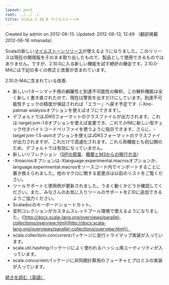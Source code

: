```yaml
---
layout: post
root: ../../../
title: Scala 2.10.0 マイルストーン4
---
```


Created by admin on 2012-06-13. Updated: 2012-06-13, 12:49 （翻訳掲載 2012-06-16 mhanada）

Scalaの新しい[マイルストーンリリース](http://www.scala-lang.org/downloads#Milestones)が使えるようになりました。このリリースは現在の開発版をそのまま取り出したもので、製品として使用できるものではありません。ですが、2.10.0に入る新しい機能を試す絶好の機会です。2.10.0-M4には下記の多くの修正と改善が含まれています。

2.10.0-M4に含まれている改善:

* 新しいパターンマッチ用の網羅性と到達不可能性の解析。この解析機能は全く新しく書き直されたので、現在は警告を出すだけにしています。到達不可能性チェックの精度が保証されれば「エラー」へ戻す予定です（-Xno-patmat-analysisオプションを使えばオフにできます）。
* デフォルトではJDK5フォーマットのクラスファイルが出力されます。これは-target:jvm-1.6オプションを使えば変更でき、これでJVMに新しい型チェック付きバイトコードベリファイを使うように指示できます。さらに、-target:jvm-1.5-asmオプションを使えばJDK5フォーマットのクラスファイが出力されますが、これだけで高速化されます。これら両機能とも初公開のため、デフォルトでは有効になっていません。
* 新しいリフレクション（[SIPの原案](https://docs.google.com/document/d/1Z1VhhNPplbUpaZPIYdc0_EUv5RiGQ2X4oqp0i-vz1qw/edit?pli=1)、[概要とM3からの移行方法](https://github.com/scala/scala/commit/6bb5975289c5b11cb8c88dd4629286956b5d3d27)）
* -Xmacrosオプションは-Xlanguage:experimental.macrosオプションか、language.experimental.macrosをソースコード内でインポートすることに置き換えられました。他のマクロに関する変更点は以前のリストをご覧ください。
* ツールサポートと使用例が更新されました。うまく動くかどうか確認してください。また、みなさんのお気に入りツールのサポートを2.10に追加できるようご協力ください。
* Scaladocのキーボードショートカット。
* 並列コレクションがカスタムスレッドプール環境で使えるようになりました。([http://docs.scala-lang.org/overviews/parallel-collections/overview.html](http://docs.scala-lang.org/overviews/parallel-collections/overview.html)）
* scala.collectioin.concurrentパッケージに並行トライマップ実装が入っています。
* scala.util.hashingパッケージによく使われるハッシュ用ユーティリティが入っています。
* scala.concurrentパッケージに非同期計算用のフューチャとプロミスの実装が入っています。

[続きを読む（英語）](http://www.scala-lang.org/node/12702)